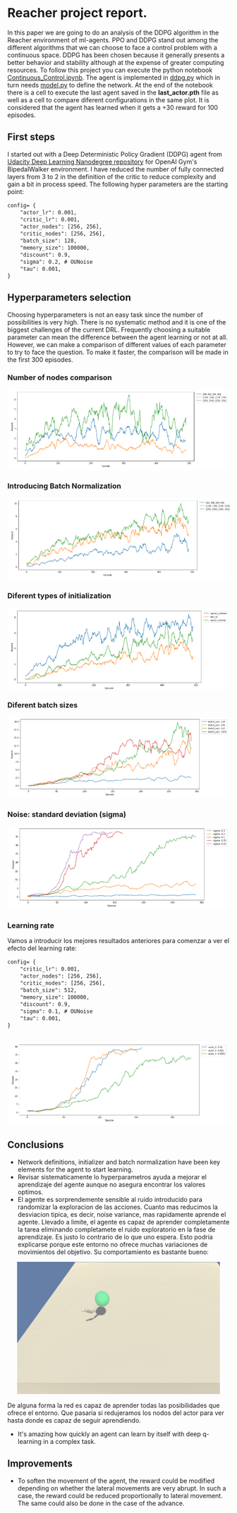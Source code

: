 # Reacher project report.
In this paper we are going to do an analysis of the DDPG algorithm in the Reacher environment of ml-agents.
PPO and DDPG stand out among the different algorithms that we can choose to face a control problem with a continuous space.
DDPG has been chosen because it generally presents a better behavior and stability although at the expense of greater computing resources.
To follow this project you can execute the python notebook [Continuous_Control.ipynb](Continuous_Control.ipynb). The agent is implemented in [ddpg.py](ddpg.py) which in turn needs [model.py](model.py) to define the network.
At the end of the notebook there is a cell to execute the last agent saved in the **last_actor.pth** file as well as a cell to compare diferent configurations in the same plot.
It is considered that the agent has learned when it gets a +30 reward for 100 episodes.
## First steps
I started out with a Deep Deterministic Policy Gradient (DDPG) agent from [Udacity Deep Learning Nanodegree repository](https://github.com/udacity/deep-reinforcement-learning/tree/master/ddpg-bipedal) for OpenAI Gym's BipedalWalker environment. 
I have reduced the number of fully connected layers from 3 to 2 in the definition of the critic to reduce complexity and gain a bit in process speed. 
The following hyper parameters are the starting point:
```
config= {
    "actor_lr": 0.001,
    "critic_lr": 0.001,
    "actor_nodes": [256, 256],
    "critic_nodes": [256, 256],
    "batch_size": 128,
    "memory_size": 100000,
    "discount": 0.9,
    "sigma": 0.2, # OUNoise
    "tau": 0.001,
}
```
## Hyperparameters selection
Choosing hyperparameters is not an easy task since the number of possibilities is very high. There is no systematic method and it is one of the biggest challenges of the current DRL. Frequently choosing a suitable parameter can mean the difference between the agent learning or not at all.
However, we can make a comparison of different values of each parameter to try to face the question.
To make it faster, the comparison will be made in the first 300 episodes.

### Number of nodes comparison
![](images/DDPG-Vanilla-Nodes.png)
### Introducing Batch Normalization
![](images/DPG-BatchNorm-Nodes.png)
### Diferent types of initialization
![](images/DDPG-init.png)
### Diferent batch sizes
![](images/DDPG-batches.png)
### Noise: standard deviation (sigma)
![](images/DDPG-sigma.png)
### Learning rate
Vamos a introducir los mejores resultados anteriores para comenzar a ver el efecto del learning rate:
```
config= {
    "critic_lr": 0.001,
    "actor_nodes": [256, 256],
    "critic_nodes": [256, 256],
    "batch_size": 512,
    "memory_size": 100000,
    "discount": 0.9,
    "sigma": 0.1, # OUNoise
    "tau": 0.001,
}
```
![](images/DDPG-actor_lr.png)
----

## Conclusions
+ Network definitions, initializer and batch normalization have been key elements for the agent to start learning.
+ Revisar sistematicamente lo hyperparametros ayuda a mejorar el aprendizaje del agente aunque no asegura encontrar los valores optimos.
+ El agente es sorprendemente sensible al ruido introducido para randomizar la exploracion de las acciones. Cuanto mas reducimos la desviacion tipica, es decir, noise variance, mas rapidamente aprende el agente.
Llevado a limite, el agente es capaz de aprender completamente la tarea eliminando completamete el ruido exploratorio en la fase de aprendizaje. Es justo lo contrario de lo que uno espera.
Esto podria explicarse porque este entorno no ofrece muchas variaciones de movimientos del objetivo.
Su comportamiento es bastante bueno:

<p align="center">
  <img width="460" height="300" src="images/DDPG-no-noise.gif">
</p>

De alguna forma la red es capaz de aprender todas las posibilidades que ofrece el entorno.
Que pasaria si redujeramos los nodos del actor para ver hasta donde es capaz de seguir aprendiendo.
+ It's amazing how quickly an agent can learn by itself with deep q-learning in a complex task.

## Improvements
+ To soften the movement of the agent, the reward could be modified depending on whether the lateral movements are very abrupt. In such a case, the reward could be reduced proportionally to lateral movement. The same could also be done in the case of the advance.

